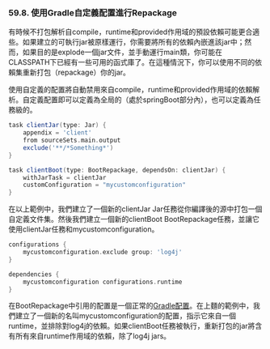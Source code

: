 ### 59.8. 使用Gradle自定義配置進行Repackage

有時候不打包解析自compile，runtime和provided作用域的預設依賴可能更合適些。如果建立的可執行jar被原樣運行，你需要將所有的依賴內嵌進該jar中；然而，如果目的是explode一個jar文件，並手動運行main類，你可能在CLASSPATH下已經有一些可用的函式庫了。在這種情況下，你可以使用不同的依賴集重新打包（repackage）你的jar。

使用自定義的配置將自動禁用來自compile，runtime和provided作用域的依賴解析。自定義配置即可以定義為全局的（處於springBoot部分內），也可以定義為任務級的。
```gradle
task clientJar(type: Jar) {
    appendix = 'client'
    from sourceSets.main.output
    exclude('**/*Something*')
}

task clientBoot(type: BootRepackage, dependsOn: clientJar) {
    withJarTask = clientJar
    customConfiguration = "mycustomconfiguration"
}
```
在以上範例中，我們建立了一個新的clientJar Jar任務從你編譯後的源中打包一個自定義文件集。然後我們建立一個新的clientBoot BootRepackage任務，並讓它使用clientJar任務和mycustomconfiguration。
```gradle
configurations {
    mycustomconfiguration.exclude group: 'log4j'
}

dependencies {
    mycustomconfiguration configurations.runtime
}
```
在BootRepackage中引用的配置是一個正常的[Gradle配置](http://www.gradle.org/docs/current/dsl/org.gradle.api.artifacts.Configuration.html)。在上麵的範例中，我們建立了一個新的名叫mycustomconfiguration的配置，指示它來自一個runtime，並排除對log4j的依賴。如果clientBoot任務被執行，重新打包的jar將含有所有來自runtime作用域的依賴，除了log4j jars。
